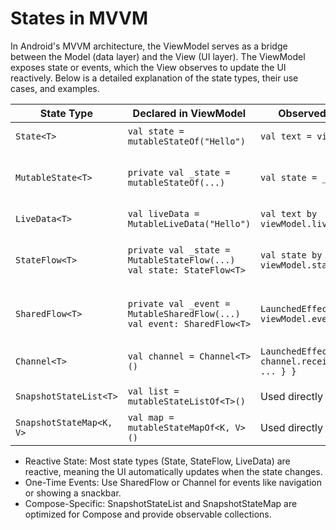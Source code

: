 
# States in MVVM

In Android's MVVM architecture, the ViewModel serves as a bridge between the Model (data layer) and the View (UI layer). The ViewModel exposes state or events, which the View observes to update the UI reactively. Below is a detailed explanation of the state types, their use cases, and examples.


| **State Type**         | **Declared in ViewModel**                                   | **Observed in View (Compose)**                              | **Use Case**                          | **Reactive?** |
|-------------------------|------------------------------------------------------------|------------------------------------------------------------|----------------------------------------|---------------|
| `State<T>`             | `val state = mutableStateOf("Hello")`                       | `val text = viewModel.state.value`                         | Simple local state                     | ✅ Yes        |
| `MutableState<T>`      | `private val _state = mutableStateOf(...)`                 | `val state = _state.value`                                 | Internal mutable, external readonly    | ✅ Yes        |
| `LiveData<T>`          | `val liveData = MutableLiveData("Hello")`                  | `val text by viewModel.liveData.observeAsState()`          | Legacy compatibility                   | ✅ Yes        |
| `StateFlow<T>`         | `private val _state = MutableStateFlow(...)`<br>`val state: StateFlow<T>` | `val state by viewModel.state.collectAsState()`            | Preferred reactive state for Compose   | ✅ Yes        |
| `SharedFlow<T>`        | `private val _event = MutableSharedFlow(...)`<br>`val event: SharedFlow<T>` | `LaunchedEffect(Unit) { viewModel.event.collect { ... } }` | One-time events (snackbar, navigation) | ➖ Partial    |
| `Channel<T>`           | `val channel = Channel<T>()`                               | `LaunchedEffect(Unit) { channel.receiveAsFlow().collect { ... } }` | Deprecated in favor of SharedFlow      | ➖ Partial    |
| `SnapshotStateList<T>` | `val list = mutableStateListOf<T>()`                        | Used directly in Compose                                   | Observable list                        | ✅ Yes        |
| `SnapshotStateMap<K, V>` | `val map = mutableStateMapOf<K, V>()`                     | Used directly in Compose                                   | Observable map                         | ✅ Yes        |


- Reactive State: Most state types (State, StateFlow, LiveData) are reactive, meaning the UI automatically updates when the state changes.
- One-Time Events: Use SharedFlow or Channel for events like navigation or showing a snackbar.
- Compose-Specific: SnapshotStateList and SnapshotStateMap are optimized for Compose and provide observable collections.

## 